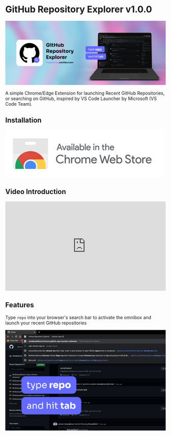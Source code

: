 # GitHub Repository Explorer v1.0.0

![logo](https://github.com/MrAbdurakhimov/Chrome-GitHub-Repo-Launcher-Extension/raw/main/images/banner.png)

A simple Chrome/Edge Extension for launching Recent GitHub Repositories, or searching on GitHub, inspired by VS Code Launcher by Microsoft (VS Code Team).

## Installation

![Awailable on Chrome Extension Store](https://github.com/MrAbdurakhimov/Chrome-GitHub-Repo-Launcher-Extension/blob/main/images/Available%20in%20the%20CWS.png?raw=true)


## Video Introduction

<iframe width="100%" height="280" src="https://www.youtube.com/embed/IQCrWWshk3E" title="GitHub Repository Explorer" frameborder="0" allow="accelerometer; autoplay; clipboard-write; encrypted-media; gyroscope; picture-in-picture" allowfullscreen></iframe>


## Features

Type `repo` into your browser's search bar to activate the omnibox and launch your recent GitHub repositories

![Use the omnibox to open recently opened GitHub repositories](https://github.com/MrAbdurakhimov/Chrome-GitHub-Repo-Launcher-Extension/raw/main/screenshot.jpg)
